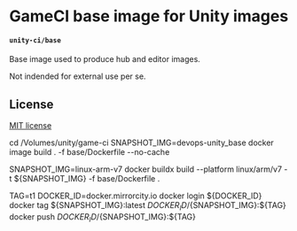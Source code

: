 # GameCI base image for Unity images

#### `unity-ci/base`

Base image used to produce hub and editor images.

Not indended for external use per se.

## License

[MIT license](https://github.com/Unity-CI/docker/blob/main/LICENSE)

cd /Volumes/unity/game-ci
SNAPSHOT_IMG=devops-unity_base
docker image build . -f base/Dockerfile --no-cache

SNAPSHOT_IMG=linux-arm-v7
docker buildx build --platform linux/arm/v7 -t ${SNAPSHOT_IMG} -f base/Dockerfile .

TAG=t1
DOCKER_ID=docker.mirrorcity.io
docker login ${DOCKER_ID}
docker tag ${SNAPSHOT_IMG}:latest ${DOCKER_ID}/${SNAPSHOT_IMG}:${TAG}
docker push ${DOCKER_ID}/${SNAPSHOT_IMG}:${TAG}



